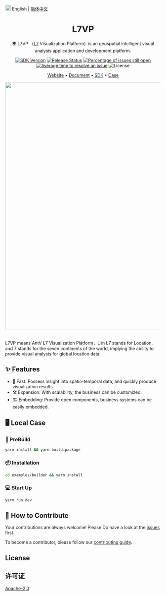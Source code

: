 <img src="https://gw.alipayobjects.com/zos/antfincdn/R8sN%24GNdh6/language.svg" width="18"> English | [简体中文](./README.md)

<h1 align="center">L7VP</h1>

<div align="center">

🌍 L7VP （<a href="https://github.com/antvis/L7">L7</a> Visualization Platform）is an geospatial intelligent visual analysis application and development platform.

[![SDK Version](https://badgen.net/npm/v/@antv/li-sdk)](https://npmjs.com/@antv/li-sdk) [![Release Status](https://github.com/antvis/L7VP/workflows/release/badge.svg)](https://github.com/antvis/L7VP/actions?query=workflow:release) [![Percentage of issues still open](http://isitmaintained.com/badge/open/antvis/l7vp.svg)](http://isitmaintained.com/project/antvis/l7vp 'Percentage of issues still open') [![Average time to resolve an issue](http://isitmaintained.com/badge/resolution/antvis/l7vp.svg)](http://isitmaintained.com/project/antvis/l7vp 'Average time to resolve an issue') ![License](https://flat-badgen.vercel.app/github/license/antvis/L7VP)

<p align="center">
  <a href="https://locationinsight.antv.antgroup.com">Website</a> •
  <a href="https://www.yuque.com/antv/htpfbw">Document</a> •
  <a href="https://www.yuque.com/antv/htpfbw/cmp1vz2u5p07ghrt">SDK</a> •
  <a href="https://locationinsight.antv.antgroup.com/#/case">Case</a>
</p>

<div align="center">
  <img src="https://mdn.alipayobjects.com/huamei_qa8qxu/afts/img/A*EAcUQb_UzAEAAAAAAAAAAAAADmJ7AQ/original.png" width="800">
</div>

</div>

<br>

L7VP means AntV L7 Visualization Platform，L in L7 stands for Location, and 7 stands for the seven continents of the world, implying the ability to provide visual analysis for global location data.

## ✨ Features

- 🚀 Fast: Possess insight into spatio-temporal data, and quickly produce visualization results.
- 🛠 Expansion: With scalability, the business can be customized.
- 🏗 Embedding: Provide open components, business systems can be easily embedded.

## 🖥 Local Case

### 🔨 PreBuild

```bash
yarn install && yarn build:package
```

### 📦 Installation

```bash
cd examples/builder && yarn install
```

### 💻 Start Up

```bash
yarn run dev
```

## 🤝 How to Contribute

Your contributions are always welcome! Please Do have a look at the [issues](https://github.com/antvis/l7vp/issues) first.

To become a contributor, please follow our [contributing guide](https://github.com/antvis/l7vp/blob/master/CONTRIBUTING.md).

## License

## 许可证

[Apache-2.0](./LICENSE)
